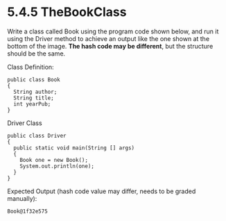 # 5.4.5 TheBookClass
Write a class called Book using the program code shown below, and run it using the Driver method to achieve an output like the one shown at the bottom of the image. <b>The hash code may be different</b>, but the structure should be the same.

Class Definition:
```
public class Book
{
  String author;
  String title;
  int yearPub;
}
```

Driver Class
```
public class Driver
{
  public static void main(String [] args)
  {
    Book one = new Book();
    System.out.println(one);
  }   
}
```

Expected Output (hash code value may differ, needs to be graded manually):
```
Book@1f32e575
```